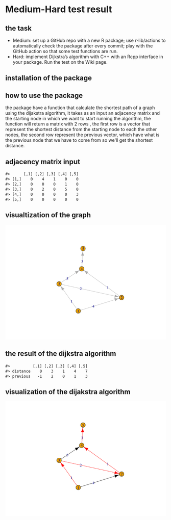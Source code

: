 
<!-- README.md is generated from README.Rmd. Please edit that file -->

# Medium-Hard test result

<!-- badges: start -->
<!-- badges: end -->

## the task

-   Medium: set up a GitHub repo with a new R package; use r-lib/actions
    to automatically check the package after every commit; play with the
    GitHub action so that some test functions are run.
-   Hard: implement Dijkstra’s algorithm with C++ with an Rcpp interface
    in your package. Run the test on the Wiki page.

## installation of the package


## how to use the package
the package have a function that calculate the shortest path of a graph using the dijakstra algorithm, it takes as an input an adjacency matrix and the starting node in which we want to start running the algorithm, the function will return a matrix with 2 rows , the first row is a vector that represent the shortest distance from the starting node to each the other nodes, the second row represent the previous vector, which have what is the previous node that we have to come from so we'll get the shortest distance.

## adjacency matrix input

    #>      [,1] [,2] [,3] [,4] [,5]
    #> [1,]    0    4    1    0    0
    #> [2,]    0    0    0    1    0
    #> [3,]    0    2    0    5    0
    #> [4,]    0    0    0    0    3
    #> [5,]    0    0    0    0    0

## visualtization of the graph

![](readme_files/figure-gfm/unnamed-chunk-3-1.png)<!-- -->

## the result of the dijkstra algorithm

    #>          [,1] [,2] [,3] [,4] [,5]
    #> distance    0    3    1    4    7
    #> previous   -1    2    0    1    3

## visualization of the dijakstra algorithm

![](readme_files/figure-gfm/unnamed-chunk-5-1.png)<!-- -->
